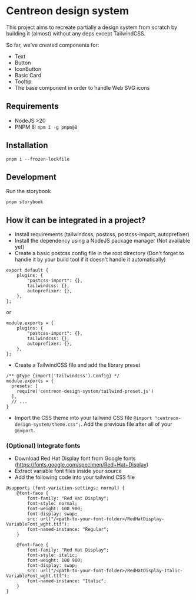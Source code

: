 # Centreon design system

This project aims to recreate partially a design system from scratch by building it (almost) without any deps except TailwindCSS.

So far, we've created components for:
- Text
- Button
- IconButton
- Basic Card
- Tooltip
- The base component in order to handle Web SVG icons

## Requirements

- NodeJS >20
- PNPM 8: `npm i -g pnpm@8`

## Installation

`pnpm i --frozen-lockfile`

## Development

Run the storybook

```
pnpm storybook
```

## How it can be integrated in a project?

- Install requirements (tailwindcss, postcss, postcss-import, autoprefixer)
- Install the dependency using a NodeJS package manager (Not available yet)
- Create a basic postcss config file in the root directory (Don't forget to handle it by your build tool if it doesn't handle it automatically)

```
export default {
	plugins: {
		"postcss-import": {},
		tailwindcss: {},
		autoprefixer: {},
	},
};
```

or 

```
module.exports = {
	plugins: {
		"postcss-import": {},
		tailwindcss: {},
		autoprefixer: {},
	},
};
```

- Create a TailwindCSS file and add the library preset

```
/** @type {import('tailwindcss').Config} */
module.exports = {
  presets: [
    require('centreon-design-system/tailwind-preset.js')
  ],
  // ...
}
```

- Import the CSS theme into your tailwind CSS file `@import "centreon-design-system/theme.css";`. Add the previous file after all of your `@import`.

### (Optional) Integrate fonts

- Download Red Hat Display font from Google fonts (https://fonts.google.com/specimen/Red+Hat+Display)
- Extract variable font files inside your source
- Add the following code into your tailwind CSS file

```
@supports (font-variation-settings: normal) {
	@font-face {
		font-family: "Red Hat Display";
		font-style: normal;
		font-weight: 100 900;
		font-display: swap;
		src: url("/<path-to-your-font-folder>/RedHatDisplay-VariableFont_wght.ttf");
		font-named-instance: "Regular";
	}

	@font-face {
		font-family: "Red Hat Display";
		font-style: italic;
		font-weight: 100 900;
		font-display: swap;
		src: url("/<path-to-your-font-folder>/RedHatDisplay-Italic-VariableFont_wght.ttf");
		font-named-instance: "Italic";
	}
}
```

